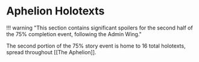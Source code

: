 # Aphelion Holotexts

!!! warning "This section contains significant spoilers for the second half of the 75% completion event, following the Admin Wing."

The second portion of the 75% story event is home to 16 total holotexts, spread throughout [[The Aphelion]].
